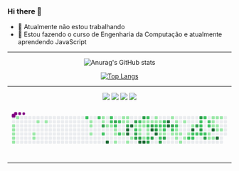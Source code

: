 ### Hi there 👋

- 🔭 Atualmente não estou trabalhando
- 🌱 Estou fazendo o curso de Engenharia da Computação e atualmente aprendendo JavaScript

<hr>

<div align="center">

  ![Anurag's GitHub stats](https://github-readme-stats.vercel.app/api?username=Edufgs&show_icons=true&theme=tokyonight&include_all_commits=true)

  [![Top Langs](https://github-readme-stats.vercel.app/api/top-langs/?username=Edufgs&layout=compact)](https://github.com/anuraghazra/github-readme-stats)
</div>

<hr>

<div align="center">
  <a href="https://www.youtube.com/channel/UCqQPtmiVCX4bDb6HFwHibyw" target="_blank"><img src="https://img.shields.io/badge/YouTube-FF0000?style=for-the-badge&logo=youtube&logoColor=white" target="_blank"></a>
  <a href="https://www.instagram.com/edu_gon_silva/" target="_blank"><img src="https://img.shields.io/badge/-Instagram-%23E4405F?style=for-the-badge&logo=instagram&logoColor=white" target="_blank"></a>
  <a href = "edu.fgs14@gmail.com"><img src="https://img.shields.io/badge/-Gmail-%23333?style=for-the-badge&logo=gmail&logoColor=white" target="_blank"></a>
  <a href="https://steamcommunity.com/id/Edufgs" target="_blank"><img src="https://img.shields.io/badge/Steam-000000?style=for-the-badge&logo=steam&logoColor=white" target="_blank"></a>
  
  <br>
  
  <svg viewBox="-16 -32 880 192" width="880" height="192" xmlns="http://www.w3.org/2000/svg"><style>@keyframes c0{.98%{fill:var(--c1)}1%,to{fill:var(--ce)}}@keyframes c1{1.17%{fill:var(--c1)}1.19%,to{fill:var(--ce)}}@keyframes c2{1.37%{fill:var(--c1)}1.39%,to{fill:var(--ce)}}@keyframes c3{1.57%{fill:var(--c1)}1.59%,to{fill:var(--ce)}}@keyframes c4{1.77%{fill:var(--c1)}1.79%,to{fill:var(--ce)}}@keyframes c5{.38%{fill:var(--c1)}.4%,to{fill:var(--ce)}}@keyframes c6{3.15%{fill:var(--c1)}3.17%,to{fill:var(--ce)}}@keyframes c7{2.95%{fill:var(--c1)}2.97%,to{fill:var(--ce)}}@keyframes c8{3.93%{fill:var(--c1)}3.95%,to{fill:var(--ce)}}@keyframes c9{4.33%{fill:var(--c1)}4.35%,to{fill:var(--ce)}}@keyframes ca{66.85%{fill:var(--c2)}66.87%,to{fill:var(--ce)}}@keyframes cb{6.5%{fill:var(--c1)}6.52%,to{fill:var(--ce)}}@keyframes cc{6.7%{fill:var(--c1)}6.72%,to{fill:var(--ce)}}@keyframes cd{7.09%{fill:var(--c1)}7.11%,to{fill:var(--ce)}}@keyframes ce{66.26%{fill:var(--c2)}66.28%,to{fill:var(--ce)}}@keyframes cf{13.6%{fill:var(--c1)}13.62%,to{fill:var(--ce)}}@keyframes cg{13.8%{fill:var(--c1)}13.82%,to{fill:var(--ce)}}@keyframes ch{68.04%{fill:var(--c3)}68.06%,to{fill:var(--ce)}}@keyframes ci{65.28%{fill:var(--c2)}65.3%,to{fill:var(--ce)}}@keyframes cj{8.27%{fill:var(--c1)}8.29%,to{fill:var(--ce)}}@keyframes ck{93.88%{fill:var(--c4)}93.9%,to{fill:var(--ce)}}@keyframes cl{63.7%{fill:var(--c2)}63.72%,to{fill:var(--ce)}}@keyframes cm{63.9%{fill:var(--c2)}63.92%,to{fill:var(--ce)}}@keyframes cn{8.47%{fill:var(--c1)}8.49%,to{fill:var(--ce)}}@keyframes co{68.83%{fill:var(--c3)}68.85%,to{fill:var(--ce)}}@keyframes cp{64.29%{fill:var(--c2)}64.31%,to{fill:var(--ce)}}@keyframes cq{8.87%{fill:var(--c1)}8.89%,to{fill:var(--ce)}}@keyframes cr{9.06%{fill:var(--c1)}9.08%,to{fill:var(--ce)}}@keyframes cs{9.46%{fill:var(--c1)}9.48%,to{fill:var(--ce)}}@keyframes ct{63.11%{fill:var(--c2)}63.13%,to{fill:var(--ce)}}@keyframes cu{62.51%{fill:var(--c2)}62.53%,to{fill:var(--ce)}}@keyframes cv{12.22%{fill:var(--c1)}12.24%,to{fill:var(--ce)}}@keyframes cw{11.63%{fill:var(--c1)}11.65%,to{fill:var(--ce)}}@keyframes cx{11.04%{fill:var(--c1)}11.06%,to{fill:var(--ce)}}@keyframes cy{12.02%{fill:var(--c1)}12.04%,to{fill:var(--ce)}}@keyframes cz{11.82%{fill:var(--c1)}11.84%,to{fill:var(--ce)}}@keyframes c10{69.62%{fill:var(--c3)}69.64%,to{fill:var(--ce)}}@keyframes c11{91.51%{fill:var(--c4)}91.53%,to{fill:var(--ce)}}@keyframes c12{91.31%{fill:var(--c4)}91.33%,to{fill:var(--ce)}}@keyframes c13{10.05%{fill:var(--c1)}10.07%,to{fill:var(--ce)}}@keyframes c14{91.9%{fill:var(--c4)}91.92%,to{fill:var(--ce)}}@keyframes c15{10.44%{fill:var(--c1)}10.46%,to{fill:var(--ce)}}@keyframes c16{70.6%{fill:var(--c3)}70.62%,to{fill:var(--ce)}}@keyframes c17{44.76%{fill:var(--c1)}44.78%,to{fill:var(--ce)}}@keyframes c18{44.96%{fill:var(--c2)}44.98%,to{fill:var(--ce)}}@keyframes c19{75.93%{fill:var(--c3)}75.95%,to{fill:var(--ce)}}@keyframes c1a{75.73%{fill:var(--c3)}75.75%,to{fill:var(--ce)}}@keyframes c1b{45.55%{fill:var(--c2)}45.57%,to{fill:var(--ce)}}@keyframes c1c{32.73%{fill:var(--c1)}32.75%,to{fill:var(--ce)}}@keyframes c1d{32.93%{fill:var(--c1)}32.95%,to{fill:var(--ce)}}@keyframes c1e{33.92%{fill:var(--c1)}33.94%,to{fill:var(--ce)}}@keyframes c1f{75.53%{fill:var(--c3)}75.55%,to{fill:var(--ce)}}@keyframes c1g{90.33%{fill:var(--c4)}90.35%,to{fill:var(--ce)}}@keyframes c1h{71.19%{fill:var(--c3)}71.21%,to{fill:var(--ce)}}@keyframes c1i{32.34%{fill:var(--c1)}32.36%,to{fill:var(--ce)}}@keyframes c1j{32.53%{fill:var(--c1)}32.55%,to{fill:var(--ce)}}@keyframes c1k{43.38%{fill:var(--c1)}43.4%,to{fill:var(--ce)}}@keyframes c1l{90.13%{fill:var(--c4)}90.15%,to{fill:var(--ce)}}@keyframes c1m{46.14%{fill:var(--c2)}46.16%,to{fill:var(--ce)}}@keyframes c1n{32.14%{fill:var(--c1)}32.16%,to{fill:var(--ce)}}@keyframes c1o{48.51%{fill:var(--c2)}48.53%,to{fill:var(--ce)}}@keyframes c1p{33.32%{fill:var(--c1)}33.34%,to{fill:var(--ce)}}@keyframes c1q{33.52%{fill:var(--c1)}33.54%,to{fill:var(--ce)}}@keyframes c1r{43.58%{fill:var(--c2)}43.6%,to{fill:var(--ce)}}@keyframes c1s{74.55%{fill:var(--c3)}74.57%,to{fill:var(--ce)}}@keyframes c1t{31.94%{fill:var(--c1)}31.96%,to{fill:var(--ce)}}@keyframes c1u{71.98%{fill:var(--c3)}72%,to{fill:var(--ce)}}@keyframes c1v{88.75%{fill:var(--c4)}88.77%,to{fill:var(--ce)}}@keyframes c1w{74.15%{fill:var(--c3)}74.17%,to{fill:var(--ce)}}@keyframes c1x{16.95%{fill:var(--c1)}16.97%,to{fill:var(--ce)}}@keyframes c1y{17.15%{fill:var(--c1)}17.17%,to{fill:var(--ce)}}@keyframes c1z{46.93%{fill:var(--c2)}46.95%,to{fill:var(--ce)}}@keyframes c20{72.38%{fill:var(--c3)}72.4%,to{fill:var(--ce)}}@keyframes c21{89.14%{fill:var(--c4)}89.16%,to{fill:var(--ce)}}@keyframes c22{17.35%{fill:var(--c1)}17.37%,to{fill:var(--ce)}}@keyframes c23{47.13%{fill:var(--c2)}47.15%,to{fill:var(--ce)}}@keyframes c24{38.65%{fill:var(--c1)}38.67%,to{fill:var(--ce)}}@keyframes c25{38.45%{fill:var(--c1)}38.47%,to{fill:var(--ce)}}@keyframes c26{50.48%{fill:var(--c2)}50.5%,to{fill:var(--ce)}}@keyframes c27{73.56%{fill:var(--c3)}73.58%,to{fill:var(--ce)}}@keyframes c28{47.52%{fill:var(--c2)}47.54%,to{fill:var(--ce)}}@keyframes c29{47.33%{fill:var(--c2)}47.35%,to{fill:var(--ce)}}@keyframes c2a{38.85%{fill:var(--c2)}38.87%,to{fill:var(--ce)}}@keyframes c2b{38.25%{fill:var(--c1)}38.27%,to{fill:var(--ce)}}@keyframes c2c{73.17%{fill:var(--c3)}73.19%,to{fill:var(--ce)}}@keyframes c2d{87.56%{fill:var(--c4)}87.58%,to{fill:var(--ce)}}@keyframes c2e{87.37%{fill:var(--c4)}87.39%,to{fill:var(--ce)}}@keyframes c2f{18.14%{fill:var(--c1)}18.16%,to{fill:var(--ce)}}@keyframes c2g{78.49%{fill:var(--c3)}78.51%,to{fill:var(--ce)}}@keyframes c2h{52.65%{fill:var(--c2)}52.67%,to{fill:var(--ce)}}@keyframes c2i{22.48%{fill:var(--c1)}22.5%,to{fill:var(--ce)}}@keyframes c2j{18.53%{fill:var(--c1)}18.55%,to{fill:var(--ce)}}@keyframes c2k{53.05%{fill:var(--c2)}53.07%,to{fill:var(--ce)}}@keyframes c2l{20.9%{fill:var(--c1)}20.92%,to{fill:var(--ce)}}@keyframes c2m{20.7%{fill:var(--c1)}20.72%,to{fill:var(--ce)}}@keyframes c2n{22.08%{fill:var(--c1)}22.1%,to{fill:var(--ce)}}@keyframes c2o{20.5%{fill:var(--c1)}20.52%,to{fill:var(--ce)}}@keyframes c2p{23.26%{fill:var(--c1)}23.28%,to{fill:var(--ce)}}@keyframes c2q{18.92%{fill:var(--c1)}18.94%,to{fill:var(--ce)}}@keyframes c2r{21.69%{fill:var(--c1)}21.71%,to{fill:var(--ce)}}@keyframes c2s{20.11%{fill:var(--c1)}20.13%,to{fill:var(--ce)}}@keyframes c2t{58.18%{fill:var(--c2)}58.2%,to{fill:var(--ce)}}@keyframes c2u{19.52%{fill:var(--c1)}19.54%,to{fill:var(--ce)}}@keyframes c2v{82.83%{fill:var(--c4)}82.85%,to{fill:var(--ce)}}@keyframes c2w{54.23%{fill:var(--c2)}54.25%,to{fill:var(--ce)}}@keyframes c2x{57.98%{fill:var(--c2)}58%,to{fill:var(--ce)}}@keyframes c2y{79.67%{fill:var(--c3)}79.69%,to{fill:var(--ce)}}@keyframes c2z{54.43%{fill:var(--c2)}54.45%,to{fill:var(--ce)}}@keyframes c30{81.84%{fill:var(--c3)}81.86%,to{fill:var(--ce)}}@keyframes c31{56.4%{fill:var(--c2)}56.42%,to{fill:var(--ce)}}@keyframes c32{56.6%{fill:var(--c2)}56.62%,to{fill:var(--ce)}}@keyframes c33{80.07%{fill:var(--c3)}80.09%,to{fill:var(--ce)}}@keyframes c34{54.63%{fill:var(--c2)}54.65%,to{fill:var(--ce)}}@keyframes c35{56.01%{fill:var(--c2)}56.03%,to{fill:var(--ce)}}@keyframes c36{54.82%{fill:var(--c2)}54.84%,to{fill:var(--ce)}}@keyframes c37{80.66%{fill:var(--c3)}80.68%,to{fill:var(--ce)}}@keyframes c38{55.61%{fill:var(--c2)}55.63%,to{fill:var(--ce)}}@keyframes c39{55.41%{fill:var(--c2)}55.43%,to{fill:var(--ce)}}@keyframes c3a{25.43%{fill:var(--c1)}25.45%,to{fill:var(--ce)}}@keyframes c3b{24.84%{fill:var(--c1)}24.86%,to{fill:var(--ce)}}@keyframes c3c{27.6%{fill:var(--c1)}27.62%,to{fill:var(--ce)}}@keyframes c3d{27.41%{fill:var(--c1)}27.43%,to{fill:var(--ce)}}@keyframes c3e{27.21%{fill:var(--c1)}27.23%,to{fill:var(--ce)}}@keyframes c3f{83.82%{fill:var(--c4)}83.84%,to{fill:var(--ce)}}@keyframes c3g{25.04%{fill:var(--c1)}25.06%,to{fill:var(--ce)}}@keyframes c3h{27.8%{fill:var(--c1)}27.82%,to{fill:var(--ce)}}@keyframes c3i{27.01%{fill:var(--c1)}27.03%,to{fill:var(--ce)}}@keyframes c3j{26.42%{fill:var(--c1)}26.44%,to{fill:var(--ce)}}@keyframes c3k{84.41%{fill:var(--c4)}84.43%,to{fill:var(--ce)}}@keyframes c3l{28%{fill:var(--c1)}28.02%,to{fill:var(--ce)}}@keyframes c3m{26.62%{fill:var(--c1)}26.64%,to{fill:var(--ce)}}@keyframes u0{.38%{transform:scale(0,1)}.4%,.98%{transform:scale(.02,1)}1%,1.17%{transform:scale(.03,1)}1.19%,1.37%{transform:scale(.05,1)}1.39%,1.57%{transform:scale(.06,1)}1.59%,1.77%{transform:scale(.08,1)}1.79%,2.95%{transform:scale(.09,1)}2.97%,3.15%{transform:scale(.11,1)}3.17%,3.93%{transform:scale(.12,1)}3.95%,4.33%{transform:scale(.14,1)}4.35%,6.5%{transform:scale(.15,1)}6.52%,6.7%{transform:scale(.17,1)}6.72%,7.09%{transform:scale(.18,1)}7.11%,8.27%{transform:scale(.2,1)}8.29%,8.47%{transform:scale(.22,1)}8.49%,8.87%{transform:scale(.23,1)}8.89%,9.06%{transform:scale(.25,1)}9.08%,9.46%{transform:scale(.26,1)}10.05%,9.48%{transform:scale(.28,1)}10.07%,10.44%{transform:scale(.29,1)}10.46%,11.04%{transform:scale(.31,1)}11.06%,11.63%{transform:scale(.32,1)}11.65%,11.82%{transform:scale(.34,1)}11.84%,12.02%{transform:scale(.35,1)}12.04%,12.22%{transform:scale(.37,1)}12.24%,13.6%{transform:scale(.38,1)}13.62%,13.8%{transform:scale(.4,1)}13.82%,16.95%{transform:scale(.42,1)}16.97%,17.15%{transform:scale(.43,1)}17.17%,17.35%{transform:scale(.45,1)}17.37%,18.14%{transform:scale(.46,1)}18.16%,18.53%{transform:scale(.48,1)}18.55%,18.92%{transform:scale(.49,1)}18.94%,19.52%{transform:scale(.51,1)}19.54%,20.11%{transform:scale(.52,1)}20.13%,20.5%{transform:scale(.54,1)}20.52%,20.7%{transform:scale(.55,1)}20.72%,20.9%{transform:scale(.57,1)}20.92%,21.69%{transform:scale(.58,1)}21.71%,22.08%{transform:scale(.6,1)}22.1%,22.48%{transform:scale(.62,1)}22.5%,23.26%{transform:scale(.63,1)}23.28%,24.84%{transform:scale(.65,1)}24.86%,25.04%{transform:scale(.66,1)}25.06%,25.43%{transform:scale(.68,1)}25.45%,26.42%{transform:scale(.69,1)}26.44%,26.62%{transform:scale(.71,1)}26.64%,27.01%{transform:scale(.72,1)}27.03%,27.21%{transform:scale(.74,1)}27.23%,27.41%{transform:scale(.75,1)}27.43%,27.6%{transform:scale(.77,1)}27.62%,27.8%{transform:scale(.78,1)}27.82%,28%{transform:scale(.8,1)}28.02%,31.94%{transform:scale(.82,1)}31.96%,32.14%{transform:scale(.83,1)}32.16%,32.34%{transform:scale(.85,1)}32.36%,32.53%{transform:scale(.86,1)}32.55%,32.73%{transform:scale(.88,1)}32.75%,32.93%{transform:scale(.89,1)}32.95%,33.32%{transform:scale(.91,1)}33.34%,33.52%{transform:scale(.92,1)}33.54%,33.92%{transform:scale(.94,1)}33.94%,38.25%{transform:scale(.95,1)}38.27%,38.45%{transform:scale(.97,1)}38.47%,38.65%{transform:scale(.98,1)}38.67%,to{transform:scale(1,1)}}@keyframes u1{38.85%{transform:scale(0,1)}38.87%,to{transform:scale(1,1)}}@keyframes u2{43.38%{transform:scale(0,1)}43.4%,to{transform:scale(1,1)}}@keyframes u3{43.58%{transform:scale(0,1)}43.6%,to{transform:scale(1,1)}}@keyframes u4{44.76%{transform:scale(0,1)}44.78%,to{transform:scale(1,1)}}@keyframes u5{44.96%{transform:scale(0,1)}44.98%,45.55%{transform:scale(.03,1)}45.57%,46.14%{transform:scale(.07,1)}46.16%,46.93%{transform:scale(.1,1)}46.95%,47.13%{transform:scale(.13,1)}47.15%,47.33%{transform:scale(.17,1)}47.35%,47.52%{transform:scale(.2,1)}47.54%,48.51%{transform:scale(.23,1)}48.53%,50.48%{transform:scale(.27,1)}50.5%,52.65%{transform:scale(.3,1)}52.67%,53.05%{transform:scale(.33,1)}53.07%,54.23%{transform:scale(.37,1)}54.25%,54.43%{transform:scale(.4,1)}54.45%,54.63%{transform:scale(.43,1)}54.65%,54.82%{transform:scale(.47,1)}54.84%,55.41%{transform:scale(.5,1)}55.43%,55.61%{transform:scale(.53,1)}55.63%,56.01%{transform:scale(.57,1)}56.03%,56.4%{transform:scale(.6,1)}56.42%,56.6%{transform:scale(.63,1)}56.62%,57.98%{transform:scale(.67,1)}58%,58.18%{transform:scale(.7,1)}58.2%,62.51%{transform:scale(.73,1)}62.53%,63.11%{transform:scale(.77,1)}63.13%,63.7%{transform:scale(.8,1)}63.72%,63.9%{transform:scale(.83,1)}63.92%,64.29%{transform:scale(.87,1)}64.31%,65.28%{transform:scale(.9,1)}65.3%,66.26%{transform:scale(.93,1)}66.28%,66.85%{transform:scale(.97,1)}66.87%,to{transform:scale(1,1)}}@keyframes u6{68.04%{transform:scale(0,1)}68.06%,68.83%{transform:scale(.05,1)}68.85%,69.62%{transform:scale(.11,1)}69.64%,70.6%{transform:scale(.16,1)}70.62%,71.19%{transform:scale(.21,1)}71.21%,71.98%{transform:scale(.26,1)}72%,72.38%{transform:scale(.32,1)}72.4%,73.17%{transform:scale(.37,1)}73.19%,73.56%{transform:scale(.42,1)}73.58%,74.15%{transform:scale(.47,1)}74.17%,74.55%{transform:scale(.53,1)}74.57%,75.53%{transform:scale(.58,1)}75.55%,75.73%{transform:scale(.63,1)}75.75%,75.93%{transform:scale(.68,1)}75.95%,78.49%{transform:scale(.74,1)}78.51%,79.67%{transform:scale(.79,1)}79.69%,80.07%{transform:scale(.84,1)}80.09%,80.66%{transform:scale(.89,1)}80.68%,81.84%{transform:scale(.95,1)}81.86%,to{transform:scale(1,1)}}@keyframes u7{82.83%{transform:scale(0,1)}82.85%,83.82%{transform:scale(.08,1)}83.84%,84.41%{transform:scale(.15,1)}84.43%,87.37%{transform:scale(.23,1)}87.39%,87.56%{transform:scale(.31,1)}87.58%,88.75%{transform:scale(.38,1)}88.77%,89.14%{transform:scale(.46,1)}89.16%,90.13%{transform:scale(.54,1)}90.15%,90.33%{transform:scale(.62,1)}90.35%,91.31%{transform:scale(.69,1)}91.33%,91.51%{transform:scale(.77,1)}91.53%,91.9%{transform:scale(.85,1)}91.92%,93.88%{transform:scale(.92,1)}93.9%,to{transform:scale(1,1)}}@keyframes s0{0%,99.8%{transform:translate(0,-16px)}.2%{transform:translate(0,0)}.39%{transform:translate(16px,0)}.59%{transform:translate(16px,16px)}.79%{transform:translate(0,16px)}1.78%{transform:translate(0,96px)}2.76%{transform:translate(80px,96px)}3.16%{transform:translate(80px,64px)}3.35%{transform:translate(96px,64px)}3.94%{transform:translate(96px,16px)}6.51%{transform:translate(304px,16px)}7.1%{transform:translate(304px,64px)}65.48%,7.5%{transform:translate(336px,64px)}7.69%{transform:translate(336px,48px)}8.09%{transform:translate(368px,48px)}8.28%,93.1%{transform:translate(368px,32px)}64.1%,8.48%{transform:translate(384px,32px)}8.68%{transform:translate(384px,48px)}64.5%,8.88%{transform:translate(400px,48px)}9.47%{transform:translate(400px,96px)}10.26%,61.54%{transform:translate(464px,96px)}10.45%,61.74%{transform:translate(464px,80px)}10.85%,62.13%{transform:translate(432px,80px)}11.64%,70.02%{transform:translate(432px,16px)}11.83%,69.43%{transform:translate(448px,16px)}12.03%{transform:translate(448px,0)}12.23%{transform:translate(432px,0)}12.43%{transform:translate(432px,-16px)}13.41%{transform:translate(352px,-16px)}13.81%,67.85%{transform:translate(352px,16px)}14%{transform:translate(368px,16px)}14.4%{transform:translate(368px,-16px)}16.77%{transform:translate(560px,-16px)}17.16%,35.31%{transform:translate(560px,16px)}17.36%,41.81%,49.7%{transform:translate(576px,16px)}17.55%,41.62%{transform:translate(576px,0)}18.34%,40.83%{transform:translate(640px,0)}18.54%,40.63%{transform:translate(640px,16px)}19.33%{transform:translate(704px,16px)}19.53%{transform:translate(704px,32px)}19.72%,53.65%{transform:translate(688px,32px)}20.12%,54.04%{transform:translate(688px,64px)}20.71%,22.29%{transform:translate(640px,64px)}20.91%,52.86%{transform:translate(640px,48px)}21.3%{transform:translate(672px,48px)}21.7%{transform:translate(672px,80px)}22.09%{transform:translate(640px,80px)}22.49%{transform:translate(624px,64px)}22.68%,77.91%{transform:translate(624px,80px)}23.08%{transform:translate(656px,80px)}23.27%{transform:translate(656px,96px)}24.65%{transform:translate(768px,96px)}24.85%,25.64%{transform:translate(768px,80px)}25.05%,25.84%,84.62%{transform:translate(784px,80px)}25.25%,26.04%{transform:translate(784px,64px)}25.44%,55.03%{transform:translate(768px,64px)}26.23%{transform:translate(800px,64px)}26.43%,84.02%{transform:translate(800px,48px)}26.63%{transform:translate(816px,48px)}26.82%{transform:translate(816px,32px)}27.22%,85.21%{transform:translate(784px,32px)}27.61%{transform:translate(784px,0)}28.01%{transform:translate(816px,0)}28.21%{transform:translate(816px,-16px)}31.56%{transform:translate(544px,-16px)}31.95%,88.36%{transform:translate(544px,16px)}32.35%,34.71%,42.6%,48.92%,71.01%{transform:translate(512px,16px)}32.54%,34.52%,48.72%{transform:translate(512px,32px)}32.74%,34.32%,44.58%{transform:translate(496px,32px)}32.94%,45.17%{transform:translate(496px,48px)}33.33%{transform:translate(528px,48px)}33.53%,43.79%{transform:translate(528px,64px)}33.93%,44.18%,90.73%{transform:translate(496px,64px)}35.5%,46.55%{transform:translate(560px,0)}36.69%{transform:translate(656px,0)}37.48%,39.84%{transform:translate(656px,64px)}38.46%{transform:translate(576px,64px)}38.66%{transform:translate(576px,48px)}38.86%,72.78%{transform:translate(592px,48px)}39.05%{transform:translate(592px,64px)}40.43%{transform:translate(656px,16px)}43.39%{transform:translate(512px,80px)}43.59%,74.36%{transform:translate(528px,80px)}44.77%{transform:translate(480px,32px)}44.97%{transform:translate(480px,48px)}45.56%{transform:translate(496px,16px)}45.96%,48.32%{transform:translate(528px,16px)}46.15%{transform:translate(528px,0)}46.94%,72.19%{transform:translate(560px,32px)}47.34%{transform:translate(592px,32px)}47.53%{transform:translate(592px,16px)}48.52%{transform:translate(528px,32px)}50.49%,73.37%{transform:translate(576px,80px)}50.69%,73.96%{transform:translate(560px,80px)}51.08%{transform:translate(560px,112px)}51.87%{transform:translate(624px,112px)}52.66%{transform:translate(624px,48px)}53.06%{transform:translate(640px,32px)}55.82%{transform:translate(768px,0)}56.02%{transform:translate(752px,0)}56.21%{transform:translate(752px,16px)}56.41%{transform:translate(736px,16px)}56.61%,79.88%{transform:translate(736px,32px)}56.8%{transform:translate(752px,32px)}57.2%{transform:translate(752px,64px)}57.79%{transform:translate(704px,64px)}57.99%{transform:translate(704px,80px)}59.17%{transform:translate(608px,80px)}59.37%{transform:translate(608px,96px)}59.57%{transform:translate(592px,96px)}59.76%{transform:translate(592px,112px)}61.14%{transform:translate(480px,112px)}61.34%{transform:translate(480px,96px)}62.33%{transform:translate(432px,64px)}62.52%{transform:translate(416px,64px)}63.31%{transform:translate(416px,0)}63.71%{transform:translate(384px,0)}64.3%,68.64%{transform:translate(400px,32px)}65.09%{transform:translate(352px,48px)}65.29%{transform:translate(352px,64px)}66.27%{transform:translate(336px,0)}66.86%{transform:translate(288px,0)}67.06%{transform:translate(288px,16px)}68.05%{transform:translate(352px,32px)}68.84%{transform:translate(400px,16px)}69.63%{transform:translate(448px,32px)}69.82%{transform:translate(432px,32px)}71.2%{transform:translate(512px,0)}71.6%{transform:translate(544px,0)}71.99%{transform:translate(544px,32px)}72.39%,88.95%{transform:translate(560px,48px)}73.18%{transform:translate(592px,80px)}73.57%{transform:translate(576px,96px)}73.77%{transform:translate(560px,96px)}74.56%{transform:translate(528px,96px)}74.75%{transform:translate(544px,96px)}74.95%,76.92%{transform:translate(544px,80px)}75.74%{transform:translate(480px,80px)}75.94%{transform:translate(480px,64px)}76.73%{transform:translate(544px,64px)}78.5%{transform:translate(624px,32px)}80.08%{transform:translate(736px,48px)}80.28%{transform:translate(752px,48px)}80.67%{transform:translate(752px,80px)}80.87%{transform:translate(736px,80px)}81.85%{transform:translate(736px,0)}82.25%{transform:translate(704px,0)}82.84%{transform:translate(704px,48px)}84.42%{transform:translate(800px,80px)}87.38%{transform:translate(608px,32px)}87.57%{transform:translate(608px,16px)}88.76%{transform:translate(544px,48px)}89.15%{transform:translate(560px,64px)}89.74%{transform:translate(512px,64px)}90.14%{transform:translate(512px,96px)}90.34%{transform:translate(496px,96px)}91.32%{transform:translate(448px,64px)}91.52%{transform:translate(448px,48px)}91.72%{transform:translate(464px,48px)}91.91%{transform:translate(464px,32px)}93.89%{transform:translate(368px,96px)}97.24%{transform:translate(96px,96px)}97.83%{transform:translate(96px,48px)}98.03%{transform:translate(80px,48px)}98.22%{transform:translate(80px,32px)}98.42%{transform:translate(64px,32px)}99.01%{transform:translate(64px,-16px)}}@keyframes s1{0%,99.8%{transform:translate(16px,-16px)}.2%{transform:translate(0,-16px)}.39%{transform:translate(0,0)}.59%{transform:translate(16px,0)}.79%{transform:translate(16px,16px)}.99%{transform:translate(0,16px)}1.97%{transform:translate(0,96px)}2.96%{transform:translate(80px,96px)}3.35%{transform:translate(80px,64px)}3.55%{transform:translate(96px,64px)}4.14%{transform:translate(96px,16px)}6.71%{transform:translate(304px,16px)}7.3%{transform:translate(304px,64px)}65.68%,7.69%{transform:translate(336px,64px)}7.89%{transform:translate(336px,48px)}8.28%{transform:translate(368px,48px)}8.48%,93.29%{transform:translate(368px,32px)}64.3%,8.68%{transform:translate(384px,32px)}8.88%{transform:translate(384px,48px)}64.69%,9.07%{transform:translate(400px,48px)}9.66%{transform:translate(400px,96px)}10.45%,61.74%{transform:translate(464px,96px)}10.65%,61.93%{transform:translate(464px,80px)}11.05%,62.33%{transform:translate(432px,80px)}11.83%,70.22%{transform:translate(432px,16px)}12.03%,69.63%{transform:translate(448px,16px)}12.23%{transform:translate(448px,0)}12.43%{transform:translate(432px,0)}12.62%{transform:translate(432px,-16px)}13.61%{transform:translate(352px,-16px)}14%,68.05%{transform:translate(352px,16px)}14.2%{transform:translate(368px,16px)}14.6%{transform:translate(368px,-16px)}16.96%{transform:translate(560px,-16px)}17.36%,35.5%{transform:translate(560px,16px)}17.55%,42.01%,49.9%{transform:translate(576px,16px)}17.75%,41.81%{transform:translate(576px,0)}18.54%,41.03%{transform:translate(640px,0)}18.74%,40.83%{transform:translate(640px,16px)}19.53%{transform:translate(704px,16px)}19.72%{transform:translate(704px,32px)}19.92%,53.85%{transform:translate(688px,32px)}20.32%,54.24%{transform:translate(688px,64px)}20.91%,22.49%{transform:translate(640px,64px)}21.1%,53.06%{transform:translate(640px,48px)}21.5%{transform:translate(672px,48px)}21.89%{transform:translate(672px,80px)}22.29%{transform:translate(640px,80px)}22.68%{transform:translate(624px,64px)}22.88%,78.11%{transform:translate(624px,80px)}23.27%{transform:translate(656px,80px)}23.47%{transform:translate(656px,96px)}24.85%{transform:translate(768px,96px)}25.05%,25.84%{transform:translate(768px,80px)}25.25%,26.04%,84.81%{transform:translate(784px,80px)}25.44%,26.23%{transform:translate(784px,64px)}25.64%,55.23%{transform:translate(768px,64px)}26.43%{transform:translate(800px,64px)}26.63%,84.22%{transform:translate(800px,48px)}26.82%{transform:translate(816px,48px)}27.02%{transform:translate(816px,32px)}27.42%,85.4%{transform:translate(784px,32px)}27.81%{transform:translate(784px,0)}28.21%{transform:translate(816px,0)}28.4%{transform:translate(816px,-16px)}31.76%{transform:translate(544px,-16px)}32.15%,88.56%{transform:translate(544px,16px)}32.54%,34.91%,42.8%,49.11%,71.2%{transform:translate(512px,16px)}32.74%,34.71%,48.92%{transform:translate(512px,32px)}32.94%,34.52%,44.77%{transform:translate(496px,32px)}33.14%,45.36%{transform:translate(496px,48px)}33.53%{transform:translate(528px,48px)}33.73%,43.98%{transform:translate(528px,64px)}34.12%,44.38%,90.93%{transform:translate(496px,64px)}35.7%,46.75%{transform:translate(560px,0)}36.88%{transform:translate(656px,0)}37.67%,40.04%{transform:translate(656px,64px)}38.66%{transform:translate(576px,64px)}38.86%{transform:translate(576px,48px)}39.05%,72.98%{transform:translate(592px,48px)}39.25%{transform:translate(592px,64px)}40.63%{transform:translate(656px,16px)}43.59%{transform:translate(512px,80px)}43.79%,74.56%{transform:translate(528px,80px)}44.97%{transform:translate(480px,32px)}45.17%{transform:translate(480px,48px)}45.76%{transform:translate(496px,16px)}46.15%,48.52%{transform:translate(528px,16px)}46.35%{transform:translate(528px,0)}47.14%,72.39%{transform:translate(560px,32px)}47.53%{transform:translate(592px,32px)}47.73%{transform:translate(592px,16px)}48.72%{transform:translate(528px,32px)}50.69%,73.57%{transform:translate(576px,80px)}50.89%,74.16%{transform:translate(560px,80px)}51.28%{transform:translate(560px,112px)}52.07%{transform:translate(624px,112px)}52.86%{transform:translate(624px,48px)}53.25%{transform:translate(640px,32px)}56.02%{transform:translate(768px,0)}56.21%{transform:translate(752px,0)}56.41%{transform:translate(752px,16px)}56.61%{transform:translate(736px,16px)}56.8%,80.08%{transform:translate(736px,32px)}57%{transform:translate(752px,32px)}57.4%{transform:translate(752px,64px)}57.99%{transform:translate(704px,64px)}58.19%{transform:translate(704px,80px)}59.37%{transform:translate(608px,80px)}59.57%{transform:translate(608px,96px)}59.76%{transform:translate(592px,96px)}59.96%{transform:translate(592px,112px)}61.34%{transform:translate(480px,112px)}61.54%{transform:translate(480px,96px)}62.52%{transform:translate(432px,64px)}62.72%{transform:translate(416px,64px)}63.51%{transform:translate(416px,0)}63.91%{transform:translate(384px,0)}64.5%,68.84%{transform:translate(400px,32px)}65.29%{transform:translate(352px,48px)}65.48%{transform:translate(352px,64px)}66.47%{transform:translate(336px,0)}67.06%{transform:translate(288px,0)}67.26%{transform:translate(288px,16px)}68.24%{transform:translate(352px,32px)}69.03%{transform:translate(400px,16px)}69.82%{transform:translate(448px,32px)}70.02%{transform:translate(432px,32px)}71.4%{transform:translate(512px,0)}71.79%{transform:translate(544px,0)}72.19%{transform:translate(544px,32px)}72.58%,89.15%{transform:translate(560px,48px)}73.37%{transform:translate(592px,80px)}73.77%{transform:translate(576px,96px)}73.96%{transform:translate(560px,96px)}74.75%{transform:translate(528px,96px)}74.95%{transform:translate(544px,96px)}75.15%,77.12%{transform:translate(544px,80px)}75.94%{transform:translate(480px,80px)}76.13%{transform:translate(480px,64px)}76.92%{transform:translate(544px,64px)}78.7%{transform:translate(624px,32px)}80.28%{transform:translate(736px,48px)}80.47%{transform:translate(752px,48px)}80.87%{transform:translate(752px,80px)}81.07%{transform:translate(736px,80px)}82.05%{transform:translate(736px,0)}82.45%{transform:translate(704px,0)}83.04%{transform:translate(704px,48px)}84.62%{transform:translate(800px,80px)}87.57%{transform:translate(608px,32px)}87.77%{transform:translate(608px,16px)}88.95%{transform:translate(544px,48px)}89.35%{transform:translate(560px,64px)}89.94%{transform:translate(512px,64px)}90.34%{transform:translate(512px,96px)}90.53%{transform:translate(496px,96px)}91.52%{transform:translate(448px,64px)}91.72%{transform:translate(448px,48px)}91.91%{transform:translate(464px,48px)}92.11%{transform:translate(464px,32px)}94.08%{transform:translate(368px,96px)}97.44%{transform:translate(96px,96px)}98.03%{transform:translate(96px,48px)}98.22%{transform:translate(80px,48px)}98.42%{transform:translate(80px,32px)}98.62%{transform:translate(64px,32px)}99.21%{transform:translate(64px,-16px)}}@keyframes s2{0%,99.8%{transform:translate(32px,-16px)}.39%{transform:translate(0,-16px)}.59%{transform:translate(0,0)}.79%{transform:translate(16px,0)}.99%{transform:translate(16px,16px)}1.18%{transform:translate(0,16px)}2.17%{transform:translate(0,96px)}3.16%{transform:translate(80px,96px)}3.55%{transform:translate(80px,64px)}3.75%{transform:translate(96px,64px)}4.34%{transform:translate(96px,16px)}6.9%{transform:translate(304px,16px)}7.5%{transform:translate(304px,64px)}65.88%,7.89%{transform:translate(336px,64px)}8.09%{transform:translate(336px,48px)}8.48%{transform:translate(368px,48px)}8.68%,93.49%{transform:translate(368px,32px)}64.5%,8.88%{transform:translate(384px,32px)}9.07%{transform:translate(384px,48px)}64.89%,9.27%{transform:translate(400px,48px)}9.86%{transform:translate(400px,96px)}10.65%,61.93%{transform:translate(464px,96px)}10.85%,62.13%{transform:translate(464px,80px)}11.24%,62.52%{transform:translate(432px,80px)}12.03%,70.41%{transform:translate(432px,16px)}12.23%,69.82%{transform:translate(448px,16px)}12.43%{transform:translate(448px,0)}12.62%{transform:translate(432px,0)}12.82%{transform:translate(432px,-16px)}13.81%{transform:translate(352px,-16px)}14.2%,68.24%{transform:translate(352px,16px)}14.4%{transform:translate(368px,16px)}14.79%{transform:translate(368px,-16px)}17.16%{transform:translate(560px,-16px)}17.55%,35.7%{transform:translate(560px,16px)}17.75%,42.21%,50.1%{transform:translate(576px,16px)}17.95%,42.01%{transform:translate(576px,0)}18.74%,41.22%{transform:translate(640px,0)}18.93%,41.03%{transform:translate(640px,16px)}19.72%{transform:translate(704px,16px)}19.92%{transform:translate(704px,32px)}20.12%,54.04%{transform:translate(688px,32px)}20.51%,54.44%{transform:translate(688px,64px)}21.1%,22.68%{transform:translate(640px,64px)}21.3%,53.25%{transform:translate(640px,48px)}21.7%{transform:translate(672px,48px)}22.09%{transform:translate(672px,80px)}22.49%{transform:translate(640px,80px)}22.88%{transform:translate(624px,64px)}23.08%,78.3%{transform:translate(624px,80px)}23.47%{transform:translate(656px,80px)}23.67%{transform:translate(656px,96px)}25.05%{transform:translate(768px,96px)}25.25%,26.04%{transform:translate(768px,80px)}25.44%,26.23%,85.01%{transform:translate(784px,80px)}25.64%,26.43%{transform:translate(784px,64px)}25.84%,55.42%{transform:translate(768px,64px)}26.63%{transform:translate(800px,64px)}26.82%,84.42%{transform:translate(800px,48px)}27.02%{transform:translate(816px,48px)}27.22%{transform:translate(816px,32px)}27.61%,85.6%{transform:translate(784px,32px)}28.01%{transform:translate(784px,0)}28.4%{transform:translate(816px,0)}28.6%{transform:translate(816px,-16px)}31.95%{transform:translate(544px,-16px)}32.35%,88.76%{transform:translate(544px,16px)}32.74%,35.11%,43%,49.31%,71.4%{transform:translate(512px,16px)}32.94%,34.91%,49.11%{transform:translate(512px,32px)}33.14%,34.71%,44.97%{transform:translate(496px,32px)}33.33%,45.56%{transform:translate(496px,48px)}33.73%{transform:translate(528px,48px)}33.93%,44.18%{transform:translate(528px,64px)}34.32%,44.58%,91.12%{transform:translate(496px,64px)}35.9%,46.94%{transform:translate(560px,0)}37.08%{transform:translate(656px,0)}37.87%,40.24%{transform:translate(656px,64px)}38.86%{transform:translate(576px,64px)}39.05%{transform:translate(576px,48px)}39.25%,73.18%{transform:translate(592px,48px)}39.45%{transform:translate(592px,64px)}40.83%{transform:translate(656px,16px)}43.79%{transform:translate(512px,80px)}43.98%,74.75%{transform:translate(528px,80px)}45.17%{transform:translate(480px,32px)}45.36%{transform:translate(480px,48px)}45.96%{transform:translate(496px,16px)}46.35%,48.72%{transform:translate(528px,16px)}46.55%{transform:translate(528px,0)}47.34%,72.58%{transform:translate(560px,32px)}47.73%{transform:translate(592px,32px)}47.93%{transform:translate(592px,16px)}48.92%{transform:translate(528px,32px)}50.89%,73.77%{transform:translate(576px,80px)}51.08%,74.36%{transform:translate(560px,80px)}51.48%{transform:translate(560px,112px)}52.27%{transform:translate(624px,112px)}53.06%{transform:translate(624px,48px)}53.45%{transform:translate(640px,32px)}56.21%{transform:translate(768px,0)}56.41%{transform:translate(752px,0)}56.61%{transform:translate(752px,16px)}56.8%{transform:translate(736px,16px)}57%,80.28%{transform:translate(736px,32px)}57.2%{transform:translate(752px,32px)}57.59%{transform:translate(752px,64px)}58.19%{transform:translate(704px,64px)}58.38%{transform:translate(704px,80px)}59.57%{transform:translate(608px,80px)}59.76%{transform:translate(608px,96px)}59.96%{transform:translate(592px,96px)}60.16%{transform:translate(592px,112px)}61.54%{transform:translate(480px,112px)}61.74%{transform:translate(480px,96px)}62.72%{transform:translate(432px,64px)}62.92%{transform:translate(416px,64px)}63.71%{transform:translate(416px,0)}64.1%{transform:translate(384px,0)}64.69%,69.03%{transform:translate(400px,32px)}65.48%{transform:translate(352px,48px)}65.68%{transform:translate(352px,64px)}66.67%{transform:translate(336px,0)}67.26%{transform:translate(288px,0)}67.46%{transform:translate(288px,16px)}68.44%{transform:translate(352px,32px)}69.23%{transform:translate(400px,16px)}70.02%{transform:translate(448px,32px)}70.22%{transform:translate(432px,32px)}71.6%{transform:translate(512px,0)}71.99%{transform:translate(544px,0)}72.39%{transform:translate(544px,32px)}72.78%,89.35%{transform:translate(560px,48px)}73.57%{transform:translate(592px,80px)}73.96%{transform:translate(576px,96px)}74.16%{transform:translate(560px,96px)}74.95%{transform:translate(528px,96px)}75.15%{transform:translate(544px,96px)}75.35%,77.32%{transform:translate(544px,80px)}76.13%{transform:translate(480px,80px)}76.33%{transform:translate(480px,64px)}77.12%{transform:translate(544px,64px)}78.9%{transform:translate(624px,32px)}80.47%{transform:translate(736px,48px)}80.67%{transform:translate(752px,48px)}81.07%{transform:translate(752px,80px)}81.26%{transform:translate(736px,80px)}82.25%{transform:translate(736px,0)}82.64%{transform:translate(704px,0)}83.23%{transform:translate(704px,48px)}84.81%{transform:translate(800px,80px)}87.77%{transform:translate(608px,32px)}87.97%{transform:translate(608px,16px)}89.15%{transform:translate(544px,48px)}89.55%{transform:translate(560px,64px)}90.14%{transform:translate(512px,64px)}90.53%{transform:translate(512px,96px)}90.73%{transform:translate(496px,96px)}91.72%{transform:translate(448px,64px)}91.91%{transform:translate(448px,48px)}92.11%{transform:translate(464px,48px)}92.31%{transform:translate(464px,32px)}94.28%{transform:translate(368px,96px)}97.63%{transform:translate(96px,96px)}98.22%{transform:translate(96px,48px)}98.42%{transform:translate(80px,48px)}98.62%{transform:translate(80px,32px)}98.82%{transform:translate(64px,32px)}99.41%{transform:translate(64px,-16px)}}@keyframes s3{0%,99.8%{transform:translate(48px,-16px)}.59%{transform:translate(0,-16px)}.79%{transform:translate(0,0)}.99%{transform:translate(16px,0)}1.18%{transform:translate(16px,16px)}1.38%{transform:translate(0,16px)}2.37%{transform:translate(0,96px)}3.35%{transform:translate(80px,96px)}3.75%{transform:translate(80px,64px)}3.94%{transform:translate(96px,64px)}4.54%{transform:translate(96px,16px)}7.1%{transform:translate(304px,16px)}7.69%{transform:translate(304px,64px)}66.07%,8.09%{transform:translate(336px,64px)}8.28%{transform:translate(336px,48px)}8.68%{transform:translate(368px,48px)}8.88%,93.69%{transform:translate(368px,32px)}64.69%,9.07%{transform:translate(384px,32px)}9.27%{transform:translate(384px,48px)}65.09%,9.47%{transform:translate(400px,48px)}10.06%{transform:translate(400px,96px)}10.85%,62.13%{transform:translate(464px,96px)}11.05%,62.33%{transform:translate(464px,80px)}11.44%,62.72%{transform:translate(432px,80px)}12.23%,70.61%{transform:translate(432px,16px)}12.43%,70.02%{transform:translate(448px,16px)}12.62%{transform:translate(448px,0)}12.82%{transform:translate(432px,0)}13.02%{transform:translate(432px,-16px)}14%{transform:translate(352px,-16px)}14.4%,68.44%{transform:translate(352px,16px)}14.6%{transform:translate(368px,16px)}14.99%{transform:translate(368px,-16px)}17.36%{transform:translate(560px,-16px)}17.75%,35.9%{transform:translate(560px,16px)}17.95%,42.41%,50.3%{transform:translate(576px,16px)}18.15%,42.21%{transform:translate(576px,0)}18.93%,41.42%{transform:translate(640px,0)}19.13%,41.22%{transform:translate(640px,16px)}19.92%{transform:translate(704px,16px)}20.12%{transform:translate(704px,32px)}20.32%,54.24%{transform:translate(688px,32px)}20.71%,54.64%{transform:translate(688px,64px)}21.3%,22.88%{transform:translate(640px,64px)}21.5%,53.45%{transform:translate(640px,48px)}21.89%{transform:translate(672px,48px)}22.29%{transform:translate(672px,80px)}22.68%{transform:translate(640px,80px)}23.08%{transform:translate(624px,64px)}23.27%,78.5%{transform:translate(624px,80px)}23.67%{transform:translate(656px,80px)}23.87%{transform:translate(656px,96px)}25.25%{transform:translate(768px,96px)}25.44%,26.23%{transform:translate(768px,80px)}25.64%,26.43%,85.21%{transform:translate(784px,80px)}25.84%,26.63%{transform:translate(784px,64px)}26.04%,55.62%{transform:translate(768px,64px)}26.82%{transform:translate(800px,64px)}27.02%,84.62%{transform:translate(800px,48px)}27.22%{transform:translate(816px,48px)}27.42%{transform:translate(816px,32px)}27.81%,85.8%{transform:translate(784px,32px)}28.21%{transform:translate(784px,0)}28.6%{transform:translate(816px,0)}28.8%{transform:translate(816px,-16px)}32.15%{transform:translate(544px,-16px)}32.54%,88.95%{transform:translate(544px,16px)}32.94%,35.31%,43.2%,49.51%,71.6%{transform:translate(512px,16px)}33.14%,35.11%,49.31%{transform:translate(512px,32px)}33.33%,34.91%,45.17%{transform:translate(496px,32px)}33.53%,45.76%{transform:translate(496px,48px)}33.93%{transform:translate(528px,48px)}34.12%,44.38%{transform:translate(528px,64px)}34.52%,44.77%,91.32%{transform:translate(496px,64px)}36.09%,47.14%{transform:translate(560px,0)}37.28%{transform:translate(656px,0)}38.07%,40.43%{transform:translate(656px,64px)}39.05%{transform:translate(576px,64px)}39.25%{transform:translate(576px,48px)}39.45%,73.37%{transform:translate(592px,48px)}39.64%{transform:translate(592px,64px)}41.03%{transform:translate(656px,16px)}43.98%{transform:translate(512px,80px)}44.18%,74.95%{transform:translate(528px,80px)}45.36%{transform:translate(480px,32px)}45.56%{transform:translate(480px,48px)}46.15%{transform:translate(496px,16px)}46.55%,48.92%{transform:translate(528px,16px)}46.75%{transform:translate(528px,0)}47.53%,72.78%{transform:translate(560px,32px)}47.93%{transform:translate(592px,32px)}48.13%{transform:translate(592px,16px)}49.11%{transform:translate(528px,32px)}51.08%,73.96%{transform:translate(576px,80px)}51.28%,74.56%{transform:translate(560px,80px)}51.68%{transform:translate(560px,112px)}52.47%{transform:translate(624px,112px)}53.25%{transform:translate(624px,48px)}53.65%{transform:translate(640px,32px)}56.41%{transform:translate(768px,0)}56.61%{transform:translate(752px,0)}56.8%{transform:translate(752px,16px)}57%{transform:translate(736px,16px)}57.2%,80.47%{transform:translate(736px,32px)}57.4%{transform:translate(752px,32px)}57.79%{transform:translate(752px,64px)}58.38%{transform:translate(704px,64px)}58.58%{transform:translate(704px,80px)}59.76%{transform:translate(608px,80px)}59.96%{transform:translate(608px,96px)}60.16%{transform:translate(592px,96px)}60.36%{transform:translate(592px,112px)}61.74%{transform:translate(480px,112px)}61.93%{transform:translate(480px,96px)}62.92%{transform:translate(432px,64px)}63.12%{transform:translate(416px,64px)}63.91%{transform:translate(416px,0)}64.3%{transform:translate(384px,0)}64.89%,69.23%{transform:translate(400px,32px)}65.68%{transform:translate(352px,48px)}65.88%{transform:translate(352px,64px)}66.86%{transform:translate(336px,0)}67.46%{transform:translate(288px,0)}67.65%{transform:translate(288px,16px)}68.64%{transform:translate(352px,32px)}69.43%{transform:translate(400px,16px)}70.22%{transform:translate(448px,32px)}70.41%{transform:translate(432px,32px)}71.79%{transform:translate(512px,0)}72.19%{transform:translate(544px,0)}72.58%{transform:translate(544px,32px)}72.98%,89.55%{transform:translate(560px,48px)}73.77%{transform:translate(592px,80px)}74.16%{transform:translate(576px,96px)}74.36%{transform:translate(560px,96px)}75.15%{transform:translate(528px,96px)}75.35%{transform:translate(544px,96px)}75.54%,77.51%{transform:translate(544px,80px)}76.33%{transform:translate(480px,80px)}76.53%{transform:translate(480px,64px)}77.32%{transform:translate(544px,64px)}79.09%{transform:translate(624px,32px)}80.67%{transform:translate(736px,48px)}80.87%{transform:translate(752px,48px)}81.26%{transform:translate(752px,80px)}81.46%{transform:translate(736px,80px)}82.45%{transform:translate(736px,0)}82.84%{transform:translate(704px,0)}83.43%{transform:translate(704px,48px)}85.01%{transform:translate(800px,80px)}87.97%{transform:translate(608px,32px)}88.17%{transform:translate(608px,16px)}89.35%{transform:translate(544px,48px)}89.74%{transform:translate(560px,64px)}90.34%{transform:translate(512px,64px)}90.73%{transform:translate(512px,96px)}90.93%{transform:translate(496px,96px)}91.91%{transform:translate(448px,64px)}92.11%{transform:translate(448px,48px)}92.31%{transform:translate(464px,48px)}92.5%{transform:translate(464px,32px)}94.48%{transform:translate(368px,96px)}97.83%{transform:translate(96px,96px)}98.42%{transform:translate(96px,48px)}98.62%{transform:translate(80px,48px)}98.82%{transform:translate(80px,32px)}99.01%{transform:translate(64px,32px)}99.61%{transform:translate(64px,-16px)}}:root{--cb:#1b1f230a;--cs:purple;--ce:#ebedf0;--c0:#ebedf0;--c1:#9be9a8;--c2:#40c463;--c3:#30a14e;--c4:#216e39}@media (prefers-color-scheme:dark){:root{--cb:#1b1f230a;--cs:purple;--ce:#161b22;--c1:#01311f;--c2:#034525;--c3:#0f6d31;--c4:#00c647}}.c{shape-rendering:geometricPrecision;rx:2;ry:2;fill:var(--ce);stroke-width:1px;stroke:var(--cb);animation:none 50700ms linear infinite}.c.c0{fill:var(--c1);animation-name:c0}.c.c1,.c.c2,.c.c3{fill:var(--c1);animation-name:c1}.c.c2,.c.c3{animation-name:c2}.c.c3{animation-name:c3}.c.c4,.c.c5,.c.c6{fill:var(--c1);animation-name:c4}.c.c5,.c.c6{animation-name:c5}.c.c6{animation-name:c6}.c.c7,.c.c8,.c.c9{fill:var(--c1);animation-name:c7}.c.c8,.c.c9{animation-name:c8}.c.c9{animation-name:c9}.c.ca{fill:var(--c2);animation-name:ca}.c.cb,.c.cc,.c.cd{fill:var(--c1);animation-name:cb}.c.cc,.c.cd{animation-name:cc}.c.cd{animation-name:cd}.c.ce{fill:var(--c2);animation-name:ce}.c.cf,.c.cg{fill:var(--c1);animation-name:cf}.c.cg{animation-name:cg}.c.ch{fill:var(--c3);animation-name:ch}.c.ci{fill:var(--c2);animation-name:ci}.c.cj{fill:var(--c1);animation-name:cj}.c.ck{fill:var(--c4);animation-name:ck}.c.cl,.c.cm{fill:var(--c2);animation-name:cl}.c.cm{animation-name:cm}.c.cn{fill:var(--c1);animation-name:cn}.c.co{fill:var(--c3);animation-name:co}.c.cp{fill:var(--c2);animation-name:cp}.c.cq,.c.cr,.c.cs{fill:var(--c1);animation-name:cq}.c.cr,.c.cs{animation-name:cr}.c.cs{animation-name:cs}.c.ct,.c.cu{fill:var(--c2);animation-name:ct}.c.cu{animation-name:cu}.c.cv,.c.cw{fill:var(--c1);animation-name:cv}.c.cw{animation-name:cw}.c.cx,.c.cy,.c.cz{fill:var(--c1);animation-name:cx}.c.cy,.c.cz{animation-name:cy}.c.cz{animation-name:cz}.c.c10{fill:var(--c3);animation-name:c10}.c.c11,.c.c12{fill:var(--c4);animation-name:c11}.c.c12{animation-name:c12}.c.c13{fill:var(--c1);animation-name:c13}.c.c14{fill:var(--c4);animation-name:c14}.c.c15{fill:var(--c1);animation-name:c15}.c.c16{fill:var(--c3);animation-name:c16}.c.c17{fill:var(--c1);animation-name:c17}.c.c18{fill:var(--c2);animation-name:c18}.c.c19,.c.c1a{fill:var(--c3);animation-name:c19}.c.c1a{animation-name:c1a}.c.c1b{fill:var(--c2);animation-name:c1b}.c.c1c,.c.c1d,.c.c1e{fill:var(--c1);animation-name:c1c}.c.c1d,.c.c1e{animation-name:c1d}.c.c1e{animation-name:c1e}.c.c1f{fill:var(--c3);animation-name:c1f}.c.c1g{fill:var(--c4);animation-name:c1g}.c.c1h{fill:var(--c3);animation-name:c1h}.c.c1i,.c.c1j,.c.c1k{fill:var(--c1);animation-name:c1i}.c.c1j,.c.c1k{animation-name:c1j}.c.c1k{animation-name:c1k}.c.c1l{fill:var(--c4);animation-name:c1l}.c.c1m{fill:var(--c2);animation-name:c1m}.c.c1n{fill:var(--c1);animation-name:c1n}.c.c1o{fill:var(--c2);animation-name:c1o}.c.c1p,.c.c1q{fill:var(--c1);animation-name:c1p}.c.c1q{animation-name:c1q}.c.c1r{fill:var(--c2);animation-name:c1r}.c.c1s{fill:var(--c3);animation-name:c1s}.c.c1t{fill:var(--c1);animation-name:c1t}.c.c1u{fill:var(--c3);animation-name:c1u}.c.c1v{fill:var(--c4);animation-name:c1v}.c.c1w{fill:var(--c3);animation-name:c1w}.c.c1x,.c.c1y{fill:var(--c1);animation-name:c1x}.c.c1y{animation-name:c1y}.c.c1z{fill:var(--c2);animation-name:c1z}.c.c20{fill:var(--c3);animation-name:c20}.c.c21{fill:var(--c4);animation-name:c21}.c.c22{fill:var(--c1);animation-name:c22}.c.c23{fill:var(--c2);animation-name:c23}.c.c24,.c.c25{fill:var(--c1);animation-name:c24}.c.c25{animation-name:c25}.c.c26{fill:var(--c2);animation-name:c26}.c.c27{fill:var(--c3);animation-name:c27}.c.c28,.c.c29,.c.c2a{fill:var(--c2);animation-name:c28}.c.c29,.c.c2a{animation-name:c29}.c.c2a{animation-name:c2a}.c.c2b{fill:var(--c1);animation-name:c2b}.c.c2c{fill:var(--c3);animation-name:c2c}.c.c2d,.c.c2e{fill:var(--c4);animation-name:c2d}.c.c2e{animation-name:c2e}.c.c2f{fill:var(--c1);animation-name:c2f}.c.c2g{fill:var(--c3);animation-name:c2g}.c.c2h{fill:var(--c2);animation-name:c2h}.c.c2i,.c.c2j{fill:var(--c1);animation-name:c2i}.c.c2j{animation-name:c2j}.c.c2k{fill:var(--c2);animation-name:c2k}.c.c2l,.c.c2m{fill:var(--c1);animation-name:c2l}.c.c2m{animation-name:c2m}.c.c2n,.c.c2o,.c.c2p{fill:var(--c1);animation-name:c2n}.c.c2o,.c.c2p{animation-name:c2o}.c.c2p{animation-name:c2p}.c.c2q,.c.c2r,.c.c2s{fill:var(--c1);animation-name:c2q}.c.c2r,.c.c2s{animation-name:c2r}.c.c2s{animation-name:c2s}.c.c2t{fill:var(--c2);animation-name:c2t}.c.c2u{fill:var(--c1);animation-name:c2u}.c.c2v{fill:var(--c4);animation-name:c2v}.c.c2w,.c.c2x{fill:var(--c2);animation-name:c2w}.c.c2x{animation-name:c2x}.c.c2y{fill:var(--c3);animation-name:c2y}.c.c2z{fill:var(--c2);animation-name:c2z}.c.c30{fill:var(--c3);animation-name:c30}.c.c31,.c.c32{fill:var(--c2);animation-name:c31}.c.c32{animation-name:c32}.c.c33{fill:var(--c3);animation-name:c33}.c.c34,.c.c35,.c.c36{fill:var(--c2);animation-name:c34}.c.c35,.c.c36{animation-name:c35}.c.c36{animation-name:c36}.c.c37{fill:var(--c3);animation-name:c37}.c.c38,.c.c39{fill:var(--c2);animation-name:c38}.c.c39{animation-name:c39}.c.c3a,.c.c3b{fill:var(--c1);animation-name:c3a}.c.c3b{animation-name:c3b}.c.c3c,.c.c3d,.c.c3e{fill:var(--c1);animation-name:c3c}.c.c3d,.c.c3e{animation-name:c3d}.c.c3e{animation-name:c3e}.c.c3f{fill:var(--c4);animation-name:c3f}.c.c3g{fill:var(--c1);animation-name:c3g}.c.c3h,.c.c3i,.c.c3j{fill:var(--c1);animation-name:c3h}.c.c3i,.c.c3j{animation-name:c3i}.c.c3j{animation-name:c3j}.c.c3k{fill:var(--c4);animation-name:c3k}.c.c3l,.c.c3m{fill:var(--c1);animation-name:c3l}.c.c3m{animation-name:c3m}.s,.u{animation:none linear 50700ms infinite}.u,.u.u0{transform-origin:0 0}.u{transform:scale(0,1)}.u.u0{fill:var(--c1);animation-name:u0}.u.u1{fill:var(--c2);animation-name:u1;transform-origin:420.8px 0}.u.u2{fill:var(--c1);animation-name:u2;transform-origin:427.2px 0}.u.u3{fill:var(--c2);animation-name:u3;transform-origin:433.7px 0}.u.u4{fill:var(--c1);animation-name:u4;transform-origin:440.2px 0}.u.u5{fill:var(--c2);animation-name:u5;transform-origin:446.7px 0}.u.u6{fill:var(--c3);animation-name:u6;transform-origin:640.9px 0}.u.u7{fill:var(--c4);animation-name:u7;transform-origin:763.8px 0}.s{shape-rendering:geometricPrecision;fill:var(--cs)}.s.s0{transform:translate(0,-16px);animation-name:s0}.s.s1{transform:translate(16px,-16px);animation-name:s1}.s.s2{transform:translate(32px,-16px);animation-name:s2}.s.s3{transform:translate(48px,-16px);animation-name:s3}</style><rect class="c" x="2" y="2" width="12" height="12"/><rect class="c" x="2" y="18" width="12" height="12"/><rect class="c c0" x="2" y="34" width="12" height="12"/><rect class="c c1" x="2" y="50" width="12" height="12"/><rect class="c c2" x="2" y="66" width="12" height="12"/><rect class="c c3" x="2" y="82" width="12" height="12"/><rect class="c c4" x="2" y="98" width="12" height="12"/><rect class="c c5" x="18" y="2" width="12" height="12"/><rect class="c" x="18" y="18" width="12" height="12"/><rect class="c" x="18" y="34" width="12" height="12"/><rect class="c" x="18" y="50" width="12" height="12"/><rect class="c" x="18" y="66" width="12" height="12"/><rect class="c" x="18" y="82" width="12" height="12"/><rect class="c" x="18" y="98" width="12" height="12"/><rect class="c" x="34" y="2" width="12" height="12"/><rect class="c" x="34" y="18" width="12" height="12"/><rect class="c" x="34" y="34" width="12" height="12"/><rect class="c" x="34" y="50" width="12" height="12"/><rect class="c" x="34" y="66" width="12" height="12"/><rect class="c" x="34" y="82" width="12" height="12"/><rect class="c" x="34" y="98" width="12" height="12"/><rect class="c" x="50" y="2" width="12" height="12"/><rect class="c" x="50" y="18" width="12" height="12"/><rect class="c" x="50" y="34" width="12" height="12"/><rect class="c" x="50" y="50" width="12" height="12"/><rect class="c" x="50" y="66" width="12" height="12"/><rect class="c" x="50" y="82" width="12" height="12"/><rect class="c" x="50" y="98" width="12" height="12"/><rect class="c" x="66" y="2" width="12" height="12"/><rect class="c" x="66" y="18" width="12" height="12"/><rect class="c" x="66" y="34" width="12" height="12"/><rect class="c" x="66" y="50" width="12" height="12"/><rect class="c" x="66" y="66" width="12" height="12"/><rect class="c" x="66" y="82" width="12" height="12"/><rect class="c" x="66" y="98" width="12" height="12"/><rect class="c" x="82" y="2" width="12" height="12"/><rect class="c" x="82" y="18" width="12" height="12"/><rect class="c" x="82" y="34" width="12" height="12"/><rect class="c" x="82" y="50" width="12" height="12"/><rect class="c c6" x="82" y="66" width="12" height="12"/><rect class="c c7" x="82" y="82" width="12" height="12"/><rect class="c" x="82" y="98" width="12" height="12"/><rect class="c" x="98" y="2" width="12" height="12"/><rect class="c c8" x="98" y="18" width="12" height="12"/><rect class="c" x="98" y="34" width="12" height="12"/><rect class="c" x="98" y="50" width="12" height="12"/><rect class="c" x="98" y="66" width="12" height="12"/><rect class="c" x="98" y="82" width="12" height="12"/><rect class="c" x="98" y="98" width="12" height="12"/><rect class="c" x="114" y="2" width="12" height="12"/><rect class="c" x="114" y="18" width="12" height="12"/><rect class="c" x="114" y="34" width="12" height="12"/><rect class="c" x="114" y="50" width="12" height="12"/><rect class="c" x="114" y="66" width="12" height="12"/><rect class="c" x="114" y="82" width="12" height="12"/><rect class="c" x="114" y="98" width="12" height="12"/><rect class="c" x="130" y="2" width="12" height="12"/><rect class="c c9" x="130" y="18" width="12" height="12"/><rect class="c" x="130" y="34" width="12" height="12"/><rect class="c" x="130" y="50" width="12" height="12"/><rect class="c" x="130" y="66" width="12" height="12"/><rect class="c" x="130" y="82" width="12" height="12"/><rect class="c" x="130" y="98" width="12" height="12"/><rect class="c" x="146" y="2" width="12" height="12"/><rect class="c" x="146" y="18" width="12" height="12"/><rect class="c" x="146" y="34" width="12" height="12"/><rect class="c" x="146" y="50" width="12" height="12"/><rect class="c" x="146" y="66" width="12" height="12"/><rect class="c" x="146" y="82" width="12" height="12"/><rect class="c" x="146" y="98" width="12" height="12"/><rect class="c" x="162" y="2" width="12" height="12"/><rect class="c" x="162" y="18" width="12" height="12"/><rect class="c" x="162" y="34" width="12" height="12"/><rect class="c" x="162" y="50" width="12" height="12"/><rect class="c" x="162" y="66" width="12" height="12"/><rect class="c" x="162" y="82" width="12" height="12"/><rect class="c" x="162" y="98" width="12" height="12"/><rect class="c" x="178" y="2" width="12" height="12"/><rect class="c" x="178" y="18" width="12" height="12"/><rect class="c" x="178" y="34" width="12" height="12"/><rect class="c" x="178" y="50" width="12" height="12"/><rect class="c" x="178" y="66" width="12" height="12"/><rect class="c" x="178" y="82" width="12" height="12"/><rect class="c" x="178" y="98" width="12" height="12"/><rect class="c" x="194" y="2" width="12" height="12"/><rect class="c" x="194" y="18" width="12" height="12"/><rect class="c" x="194" y="34" width="12" height="12"/><rect class="c" x="194" y="50" width="12" height="12"/><rect class="c" x="194" y="66" width="12" height="12"/><rect class="c" x="194" y="82" width="12" height="12"/><rect class="c" x="194" y="98" width="12" height="12"/><rect class="c" x="210" y="2" width="12" height="12"/><rect class="c" x="210" y="18" width="12" height="12"/><rect class="c" x="210" y="34" width="12" height="12"/><rect class="c" x="210" y="50" width="12" height="12"/><rect class="c" x="210" y="66" width="12" height="12"/><rect class="c" x="210" y="82" width="12" height="12"/><rect class="c" x="210" y="98" width="12" height="12"/><rect class="c" x="226" y="2" width="12" height="12"/><rect class="c" x="226" y="18" width="12" height="12"/><rect class="c" x="226" y="34" width="12" height="12"/><rect class="c" x="226" y="50" width="12" height="12"/><rect class="c" x="226" y="66" width="12" height="12"/><rect class="c" x="226" y="82" width="12" height="12"/><rect class="c" x="226" y="98" width="12" height="12"/><rect class="c" x="242" y="2" width="12" height="12"/><rect class="c" x="242" y="18" width="12" height="12"/><rect class="c" x="242" y="34" width="12" height="12"/><rect class="c" x="242" y="50" width="12" height="12"/><rect class="c" x="242" y="66" width="12" height="12"/><rect class="c" x="242" y="82" width="12" height="12"/><rect class="c" x="242" y="98" width="12" height="12"/><rect class="c" x="258" y="2" width="12" height="12"/><rect class="c" x="258" y="18" width="12" height="12"/><rect class="c" x="258" y="34" width="12" height="12"/><rect class="c" x="258" y="50" width="12" height="12"/><rect class="c" x="258" y="66" width="12" height="12"/><rect class="c" x="258" y="82" width="12" height="12"/><rect class="c" x="258" y="98" width="12" height="12"/><rect class="c" x="274" y="2" width="12" height="12"/><rect class="c" x="274" y="18" width="12" height="12"/><rect class="c" x="274" y="34" width="12" height="12"/><rect class="c" x="274" y="50" width="12" height="12"/><rect class="c" x="274" y="66" width="12" height="12"/><rect class="c" x="274" y="82" width="12" height="12"/><rect class="c" x="274" y="98" width="12" height="12"/><rect class="c ca" x="290" y="2" width="12" height="12"/><rect class="c" x="290" y="18" width="12" height="12"/><rect class="c" x="290" y="34" width="12" height="12"/><rect class="c" x="290" y="50" width="12" height="12"/><rect class="c" x="290" y="66" width="12" height="12"/><rect class="c" x="290" y="82" width="12" height="12"/><rect class="c" x="290" y="98" width="12" height="12"/><rect class="c" x="306" y="2" width="12" height="12"/><rect class="c cb" x="306" y="18" width="12" height="12"/><rect class="c cc" x="306" y="34" width="12" height="12"/><rect class="c" x="306" y="50" width="12" height="12"/><rect class="c cd" x="306" y="66" width="12" height="12"/><rect class="c" x="306" y="82" width="12" height="12"/><rect class="c" x="306" y="98" width="12" height="12"/><rect class="c" x="322" y="2" width="12" height="12"/><rect class="c" x="322" y="18" width="12" height="12"/><rect class="c" x="322" y="34" width="12" height="12"/><rect class="c" x="322" y="50" width="12" height="12"/><rect class="c" x="322" y="66" width="12" height="12"/><rect class="c" x="322" y="82" width="12" height="12"/><rect class="c" x="322" y="98" width="12" height="12"/><rect class="c ce" x="338" y="2" width="12" height="12"/><rect class="c" x="338" y="18" width="12" height="12"/><rect class="c" x="338" y="34" width="12" height="12"/><rect class="c" x="338" y="50" width="12" height="12"/><rect class="c" x="338" y="66" width="12" height="12"/><rect class="c" x="338" y="82" width="12" height="12"/><rect class="c" x="338" y="98" width="12" height="12"/><rect class="c cf" x="354" y="2" width="12" height="12"/><rect class="c cg" x="354" y="18" width="12" height="12"/><rect class="c ch" x="354" y="34" width="12" height="12"/><rect class="c" x="354" y="50" width="12" height="12"/><rect class="c ci" x="354" y="66" width="12" height="12"/><rect class="c" x="354" y="82" width="12" height="12"/><rect class="c" x="354" y="98" width="12" height="12"/><rect class="c" x="370" y="2" width="12" height="12"/><rect class="c" x="370" y="18" width="12" height="12"/><rect class="c cj" x="370" y="34" width="12" height="12"/><rect class="c" x="370" y="50" width="12" height="12"/><rect class="c" x="370" y="66" width="12" height="12"/><rect class="c" x="370" y="82" width="12" height="12"/><rect class="c ck" x="370" y="98" width="12" height="12"/><rect class="c cl" x="386" y="2" width="12" height="12"/><rect class="c cm" x="386" y="18" width="12" height="12"/><rect class="c cn" x="386" y="34" width="12" height="12"/><rect class="c" x="386" y="50" width="12" height="12"/><rect class="c" x="386" y="66" width="12" height="12"/><rect class="c" x="386" y="82" width="12" height="12"/><rect class="c" x="386" y="98" width="12" height="12"/><rect class="c" x="402" y="2" width="12" height="12"/><rect class="c co" x="402" y="18" width="12" height="12"/><rect class="c cp" x="402" y="34" width="12" height="12"/><rect class="c cq" x="402" y="50" width="12" height="12"/><rect class="c cr" x="402" y="66" width="12" height="12"/><rect class="c" x="402" y="82" width="12" height="12"/><rect class="c cs" x="402" y="98" width="12" height="12"/><rect class="c" x="418" y="2" width="12" height="12"/><rect class="c ct" x="418" y="18" width="12" height="12"/><rect class="c" x="418" y="34" width="12" height="12"/><rect class="c" x="418" y="50" width="12" height="12"/><rect class="c cu" x="418" y="66" width="12" height="12"/><rect class="c" x="418" y="82" width="12" height="12"/><rect class="c" x="418" y="98" width="12" height="12"/><rect class="c cv" x="434" y="2" width="12" height="12"/><rect class="c cw" x="434" y="18" width="12" height="12"/><rect class="c" x="434" y="34" width="12" height="12"/><rect class="c" x="434" y="50" width="12" height="12"/><rect class="c cx" x="434" y="66" width="12" height="12"/><rect class="c" x="434" y="82" width="12" height="12"/><rect class="c" x="434" y="98" width="12" height="12"/><rect class="c cy" x="450" y="2" width="12" height="12"/><rect class="c cz" x="450" y="18" width="12" height="12"/><rect class="c c10" x="450" y="34" width="12" height="12"/><rect class="c c11" x="450" y="50" width="12" height="12"/><rect class="c c12" x="450" y="66" width="12" height="12"/><rect class="c" x="450" y="82" width="12" height="12"/><rect class="c c13" x="450" y="98" width="12" height="12"/><rect class="c" x="466" y="2" width="12" height="12"/><rect class="c" x="466" y="18" width="12" height="12"/><rect class="c c14" x="466" y="34" width="12" height="12"/><rect class="c" x="466" y="50" width="12" height="12"/><rect class="c" x="466" y="66" width="12" height="12"/><rect class="c c15" x="466" y="82" width="12" height="12"/><rect class="c" x="466" y="98" width="12" height="12"/><rect class="c" x="482" y="2" width="12" height="12"/><rect class="c c16" x="482" y="18" width="12" height="12"/><rect class="c c17" x="482" y="34" width="12" height="12"/><rect class="c c18" x="482" y="50" width="12" height="12"/><rect class="c c19" x="482" y="66" width="12" height="12"/><rect class="c c1a" x="482" y="82" width="12" height="12"/><rect class="c" x="482" y="98" width="12" height="12"/><rect class="c" x="498" y="2" width="12" height="12"/><rect class="c c1b" x="498" y="18" width="12" height="12"/><rect class="c c1c" x="498" y="34" width="12" height="12"/><rect class="c c1d" x="498" y="50" width="12" height="12"/><rect class="c c1e" x="498" y="66" width="12" height="12"/><rect class="c c1f" x="498" y="82" width="12" height="12"/><rect class="c c1g" x="498" y="98" width="12" height="12"/><rect class="c c1h" x="514" y="2" width="12" height="12"/><rect class="c c1i" x="514" y="18" width="12" height="12"/><rect class="c c1j" x="514" y="34" width="12" height="12"/><rect class="c" x="514" y="50" width="12" height="12"/><rect class="c" x="514" y="66" width="12" height="12"/><rect class="c c1k" x="514" y="82" width="12" height="12"/><rect class="c c1l" x="514" y="98" width="12" height="12"/><rect class="c c1m" x="530" y="2" width="12" height="12"/><rect class="c c1n" x="530" y="18" width="12" height="12"/><rect class="c c1o" x="530" y="34" width="12" height="12"/><rect class="c c1p" x="530" y="50" width="12" height="12"/><rect class="c c1q" x="530" y="66" width="12" height="12"/><rect class="c c1r" x="530" y="82" width="12" height="12"/><rect class="c c1s" x="530" y="98" width="12" height="12"/><rect class="c" x="546" y="2" width="12" height="12"/><rect class="c c1t" x="546" y="18" width="12" height="12"/><rect class="c c1u" x="546" y="34" width="12" height="12"/><rect class="c c1v" x="546" y="50" width="12" height="12"/><rect class="c" x="546" y="66" width="12" height="12"/><rect class="c c1w" x="546" y="82" width="12" height="12"/><rect class="c" x="546" y="98" width="12" height="12"/><rect class="c c1x" x="562" y="2" width="12" height="12"/><rect class="c c1y" x="562" y="18" width="12" height="12"/><rect class="c c1z" x="562" y="34" width="12" height="12"/><rect class="c c20" x="562" y="50" width="12" height="12"/><rect class="c c21" x="562" y="66" width="12" height="12"/><rect class="c" x="562" y="82" width="12" height="12"/><rect class="c" x="562" y="98" width="12" height="12"/><rect class="c" x="578" y="2" width="12" height="12"/><rect class="c c22" x="578" y="18" width="12" height="12"/><rect class="c c23" x="578" y="34" width="12" height="12"/><rect class="c c24" x="578" y="50" width="12" height="12"/><rect class="c c25" x="578" y="66" width="12" height="12"/><rect class="c c26" x="578" y="82" width="12" height="12"/><rect class="c c27" x="578" y="98" width="12" height="12"/><rect class="c" x="594" y="2" width="12" height="12"/><rect class="c c28" x="594" y="18" width="12" height="12"/><rect class="c c29" x="594" y="34" width="12" height="12"/><rect class="c c2a" x="594" y="50" width="12" height="12"/><rect class="c c2b" x="594" y="66" width="12" height="12"/><rect class="c c2c" x="594" y="82" width="12" height="12"/><rect class="c" x="594" y="98" width="12" height="12"/><rect class="c" x="610" y="2" width="12" height="12"/><rect class="c c2d" x="610" y="18" width="12" height="12"/><rect class="c c2e" x="610" y="34" width="12" height="12"/><rect class="c" x="610" y="50" width="12" height="12"/><rect class="c" x="610" y="66" width="12" height="12"/><rect class="c" x="610" y="82" width="12" height="12"/><rect class="c" x="610" y="98" width="12" height="12"/><rect class="c c2f" x="626" y="2" width="12" height="12"/><rect class="c" x="626" y="18" width="12" height="12"/><rect class="c c2g" x="626" y="34" width="12" height="12"/><rect class="c c2h" x="626" y="50" width="12" height="12"/><rect class="c c2i" x="626" y="66" width="12" height="12"/><rect class="c" x="626" y="82" width="12" height="12"/><rect class="c" x="626" y="98" width="12" height="12"/><rect class="c" x="642" y="2" width="12" height="12"/><rect class="c c2j" x="642" y="18" width="12" height="12"/><rect class="c c2k" x="642" y="34" width="12" height="12"/><rect class="c c2l" x="642" y="50" width="12" height="12"/><rect class="c c2m" x="642" y="66" width="12" height="12"/><rect class="c c2n" x="642" y="82" width="12" height="12"/><rect class="c" x="642" y="98" width="12" height="12"/><rect class="c" x="658" y="2" width="12" height="12"/><rect class="c" x="658" y="18" width="12" height="12"/><rect class="c" x="658" y="34" width="12" height="12"/><rect class="c" x="658" y="50" width="12" height="12"/><rect class="c c2o" x="658" y="66" width="12" height="12"/><rect class="c" x="658" y="82" width="12" height="12"/><rect class="c c2p" x="658" y="98" width="12" height="12"/><rect class="c" x="674" y="2" width="12" height="12"/><rect class="c c2q" x="674" y="18" width="12" height="12"/><rect class="c" x="674" y="34" width="12" height="12"/><rect class="c" x="674" y="50" width="12" height="12"/><rect class="c" x="674" y="66" width="12" height="12"/><rect class="c c2r" x="674" y="82" width="12" height="12"/><rect class="c" x="674" y="98" width="12" height="12"/><rect class="c" x="690" y="2" width="12" height="12"/><rect class="c" x="690" y="18" width="12" height="12"/><rect class="c" x="690" y="34" width="12" height="12"/><rect class="c" x="690" y="50" width="12" height="12"/><rect class="c c2s" x="690" y="66" width="12" height="12"/><rect class="c c2t" x="690" y="82" width="12" height="12"/><rect class="c" x="690" y="98" width="12" height="12"/><rect class="c" x="706" y="2" width="12" height="12"/><rect class="c" x="706" y="18" width="12" height="12"/><rect class="c c2u" x="706" y="34" width="12" height="12"/><rect class="c c2v" x="706" y="50" width="12" height="12"/><rect class="c c2w" x="706" y="66" width="12" height="12"/><rect class="c c2x" x="706" y="82" width="12" height="12"/><rect class="c" x="706" y="98" width="12" height="12"/><rect class="c" x="722" y="2" width="12" height="12"/><rect class="c" x="722" y="18" width="12" height="12"/><rect class="c c2y" x="722" y="34" width="12" height="12"/><rect class="c" x="722" y="50" width="12" height="12"/><rect class="c c2z" x="722" y="66" width="12" height="12"/><rect class="c" x="722" y="82" width="12" height="12"/><rect class="c" x="722" y="98" width="12" height="12"/><rect class="c c30" x="738" y="2" width="12" height="12"/><rect class="c c31" x="738" y="18" width="12" height="12"/><rect class="c c32" x="738" y="34" width="12" height="12"/><rect class="c c33" x="738" y="50" width="12" height="12"/><rect class="c c34" x="738" y="66" width="12" height="12"/><rect class="c" x="738" y="82" width="12" height="12"/><rect class="c" x="738" y="98" width="12" height="12"/><rect class="c c35" x="754" y="2" width="12" height="12"/><rect class="c" x="754" y="18" width="12" height="12"/><rect class="c" x="754" y="34" width="12" height="12"/><rect class="c" x="754" y="50" width="12" height="12"/><rect class="c c36" x="754" y="66" width="12" height="12"/><rect class="c c37" x="754" y="82" width="12" height="12"/><rect class="c" x="754" y="98" width="12" height="12"/><rect class="c" x="770" y="2" width="12" height="12"/><rect class="c c38" x="770" y="18" width="12" height="12"/><rect class="c c39" x="770" y="34" width="12" height="12"/><rect class="c" x="770" y="50" width="12" height="12"/><rect class="c c3a" x="770" y="66" width="12" height="12"/><rect class="c c3b" x="770" y="82" width="12" height="12"/><rect class="c" x="770" y="98" width="12" height="12"/><rect class="c c3c" x="786" y="2" width="12" height="12"/><rect class="c c3d" x="786" y="18" width="12" height="12"/><rect class="c c3e" x="786" y="34" width="12" height="12"/><rect class="c c3f" x="786" y="50" width="12" height="12"/><rect class="c" x="786" y="66" width="12" height="12"/><rect class="c c3g" x="786" y="82" width="12" height="12"/><rect class="c" x="786" y="98" width="12" height="12"/><rect class="c c3h" x="802" y="2" width="12" height="12"/><rect class="c" x="802" y="18" width="12" height="12"/><rect class="c c3i" x="802" y="34" width="12" height="12"/><rect class="c c3j" x="802" y="50" width="12" height="12"/><rect class="c" x="802" y="66" width="12" height="12"/><rect class="c c3k" x="802" y="82" width="12" height="12"/><rect class="c" x="802" y="98" width="12" height="12"/><rect class="c c3l" x="818" y="2" width="12" height="12"/><rect class="c" x="818" y="18" width="12" height="12"/><rect class="c" x="818" y="34" width="12" height="12"/><rect class="c c3m" x="818" y="50" width="12" height="12"/><rect class="c" x="818" y="66" width="12" height="12"/><rect class="c" x="818" y="82" width="12" height="12"/><rect class="c" x="818" y="98" width="12" height="12"/><rect class="c" x="834" y="2" width="12" height="12"/><rect class="c" x="834" y="18" width="12" height="12"/><rect class="c" x="834" y="34" width="12" height="12"/><rect class="c" x="834" y="50" width="12" height="12"/><rect class="c" x="834" y="66" width="12" height="12"/><rect class="u u0" height="12" width="421.4" x="0.0" y="144"/><rect class="u u1" height="12" width="7.1" x="420.8" y="144"/><rect class="u u2" height="12" width="7.1" x="427.2" y="144"/><rect class="u u3" height="12" width="7.1" x="433.7" y="144"/><rect class="u u4" height="12" width="7.1" x="440.2" y="144"/><rect class="u u5" height="12" width="194.8" x="446.7" y="144"/><rect class="u u6" height="12" width="123.6" x="640.9" y="144"/><rect class="u u7" height="12" width="84.8" x="763.8" y="144"/><rect class="s s0" x="0.8" y="0.8" width="14.4" height="14.4" rx="4.5" ry="4.5"/><rect class="s s1" x="1.8" y="1.8" width="12.3" height="12.3" rx="4.1" ry="4.1"/><rect class="s s2" x="2.6" y="2.6" width="10.8" height="10.8" rx="3.6" ry="3.6"/><rect class="s s3" x="3.0" y="3.0" width="9.9" height="9.9" rx="3.3" ry="3.3"/></svg>

<hr>
